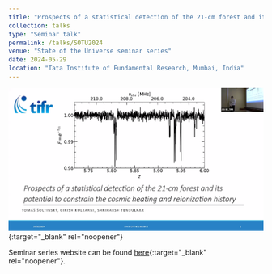 ```yaml
---
title: "Prospects of a statistical detection of the 21-cm forest and its potential to constrain the cosmic heating and reionization history"
collection: talks
type: "Seminar talk"
permalink: /talks/SOTU2024
venue: "State of the Universe seminar series"
date: 2024-05-29
location: "Tata Institute of Fundamental Research, Mumbai, India"
---
```


[![SOTU2021](/images/SOTU2024.png)](https://theory.tifr.res.in/Videos/sotu/2024-05-29_Tomas_Soltinsky.mp4){:target="_blank" rel="noopener"}

Seminar series website can be found [here](https://theory.tifr.res.in/~sotu/index.php){:target="_blank" rel="noopener"}.

